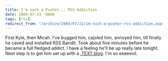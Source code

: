 ```yaml
---
title: I'm such a Pusher... RSS Addiction
date: 2004-07-23 -0800
tags: [rss]
redirect_from: "/archive/2004/07/22/im-such-a-pusher-rss-addiction.aspx/"
---
```


First Kyle, then Micah. I've bugged him, cajoled him, annoyed him, till
finally he caved and installed RSS Bandit. Took about five minutes
before he became a full fledged addict. I have a feeling he'll be up
really late tonight. Next step is to get him set up with a [.TEXT
blog](http://dottextwiki.scottwater.com/). I'm so eeeeevil.

